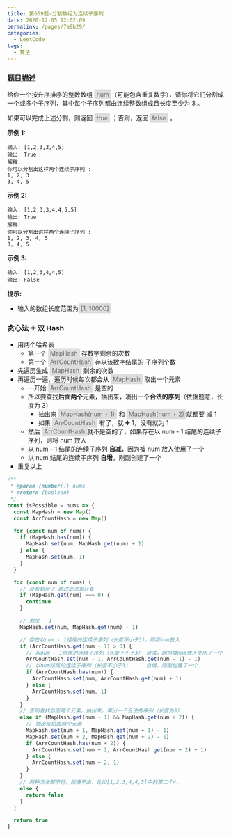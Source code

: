 ```yaml
---
title: 第659题-分割数组为连续子序列
date: 2020-12-05 12:02:09
permalink: /pages/7a9b29/
categories:
  - LeetCode
tags:
  - 算法
---
```


### [题目描述](https://leetcode-cn.com/problems/split-array-into-consecutive-subsequences/)

给你一个按升序排序的整数数组 <span style="background: #ddd; color: #666; padding: 3px 5px; border-radius: 2px;">num</span>（可能包含重复数字），请你将它们分割成一个或多个子序列，其中每个子序列都由连续整数组成且长度至少为 3 。

如果可以完成上述分割，则返回 <span style="background: #ddd; color: #666; padding: 3px 5px; border-radius: 2px;">true</span> ；否则，返回 <span style="background: #ddd; color: #666; padding: 3px 5px; border-radius: 2px;">false</span> 。

<!-- more -->

**示例 1:**

```
输入: [1,2,3,3,4,5]
输出: True
解释:
你可以分割出这样两个连续子序列 :
1, 2, 3
3, 4, 5
```

**示例 2:**

```
输入: [1,2,3,3,4,4,5,5]
输出: True
解释:
你可以分割出这样两个连续子序列 :
1, 2, 3, 4, 5
3, 4, 5
```

**示例 3:**

```
输入: [1,2,3,4,4,5]
输出: False
```

**提示:**

- 输入的数组长度范围为<span style="background: #ddd; color: #666; padding: 3px 5px; border-radius: 2px;">[1, 10000]</span>

### 贪心法 ➕ 双 Hash

- 用两个哈希表
  - 第一个 <span style="background: #ddd; color: #666; padding: 3px 5px; border-radius: 2px;">MapHash</span> 存数字剩余的次数
  - 第一个 <span style="background: #ddd; color: #666; padding: 3px 5px; border-radius: 2px;">ArrCountHash</span> 存以该数字结尾的 子序列个数
- 先遍历生成 <span style="background: #ddd; color: #666; padding: 3px 5px; border-radius: 2px;">MapHash</span> 剩余的次数
- 再遍历一遍，遍历时候每次都会从 <span style="background: #ddd; color: #666; padding: 3px 5px; border-radius: 2px;">MapHash</span> 取出一个元素
  - 一开始 <span style="background: #ddd; color: #666; padding: 3px 5px; border-radius: 2px;">ArrCountHash</span> 是空的
  - 所以要查找**后面两个**元素，抽出来，凑出一个**合法的序列**（依据题意，长度为 3）
    - 抽出来 <span style="background: #ddd; color: #666; padding: 3px 5px; border-radius: 2px;">MapHash(num + 1)</span> 和 <span style="background: #ddd; color: #666; padding: 3px 5px; border-radius: 2px;">MapHash(num + 2)</span>就都要 减 1
    - 如果 <span style="background: #ddd; color: #666; padding: 3px 5px; border-radius: 2px;">ArrCountHash</span> 有了，就 ➕ 1，没有就为 1
  - 然后 <span style="background: #ddd; color: #666; padding: 3px 5px; border-radius: 2px;">ArrCountHash</span>就不是空的了，如果存在以 num - 1 结尾的连续子序列，则将 num 放入
  - 以 num - 1 结尾的连续子序列 **自减**，因为被 num 放入使用了一个
  - 以 num 结尾的连续子序列 **自增**，刚刚创建了一个
- 重复以上

```JavaScript
/**
 * @param {number[]} nums
 * @return {boolean}
 */
const isPossible = nums => {
  const MapHash = new Map()
  const ArrCountHash = new Map()

  for (const num of nums) {
    if (MapHash.has(num)) {
      MapHash.set(num, MapHash.get(num) + 1)
    } else {
      MapHash.set(num, 1)
    }
  }

  for (const num of nums) {
    // 没有剩余了 跳过此次循环♻️
    if (MapHash.get(num) === 0) {
      continue
    }

    // 剩余 - 1
    MapHash.set(num, MapHash.get(num) - 1)

    // 存在以num - 1结尾的连续子序列（长度不小于3），则将num放入
    if (ArrCountHash.get(num - 1) > 0) {
      // 以num - 1结尾的连续子序列（长度不小于3） 自减，因为被num放入使用了一个
      ArrCountHash.set(num - 1, ArrCountHash.get(num - 1) - 1)
      // 以num结尾的连续子序列（长度不小于3）     自增，刚刚创建了一个
      if (ArrCountHash.has(num)) {
        ArrCountHash.set(num, ArrCountHash.get(num) + 1)
      } else {
        ArrCountHash.set(num, 1)
      }
    }
    // 否则查找后面两个元素，抽出来，凑出一个合法的序列（长度为3）
    else if (MapHash.get(num + 1) && MapHash.get(num + 2)) {
      // 抽出来后面两个元素
      MapHash.set(num + 1, MapHash.get(num + 1) - 1)
      MapHash.set(num + 2, MapHash.get(num + 2) - 1)
      if (ArrCountHash.has(num + 2)) {
        ArrCountHash.set(num + 2, ArrCountHash.get(num + 2) + 1)
      } else {
        ArrCountHash.set(num + 2, 1)
      }
    }
    // 两种方法都不行，则凑不出，比如[1,2,3,4,4,5]中的第二个4，
    else {
      return false
    }
  }

  return true
}
```
